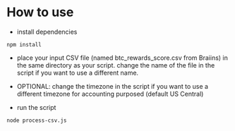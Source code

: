# How to use

- install dependencies

`npm install`

- place your input CSV file (named btc_rewards_score.csv from Braiins) in the same directory as your script. change the name of the file in the script if you want to use a different name.

- OPTIONAL: change the timezone in the script if you want to use a different timezone for accounting purposed (default US Central)

- run the script

`node process-csv.js`
